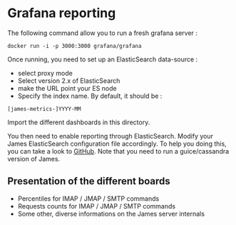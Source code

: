 # Grafana reporting

The following command allow you to run a fresh grafana server :

```
docker run -i -p 3000:3000 grafana/grafana
```

Once running, you need to set up an ElasticSearch data-source :
 - select proxy mode
 - Select version 2.x of ElasticSearch
 - make the URL point your ES node
 - Specify the index name. By default, it should be :

```
[james-metrics-]YYYY-MM
```

Import the different dashboards in this directory.

You then need to enable reporting through ElasticSearch. Modify your James ElasticSearch configuration file accordingly.
To help you doing this, you can take a look to [GitHub](https://github.com/apache/james-project/blob/master/dockerfiles/run/guice/cassandra/destination/conf/elasticsearch.properties).
Note that you need to run a guice/cassandra version of James.

## Presentation of the different boards

 - Percentiles for IMAP / JMAP / SMTP commands
 - Requests counts for IMAP / JMAP / SMTP commands
 - Some other, diverse informations on the James server internals